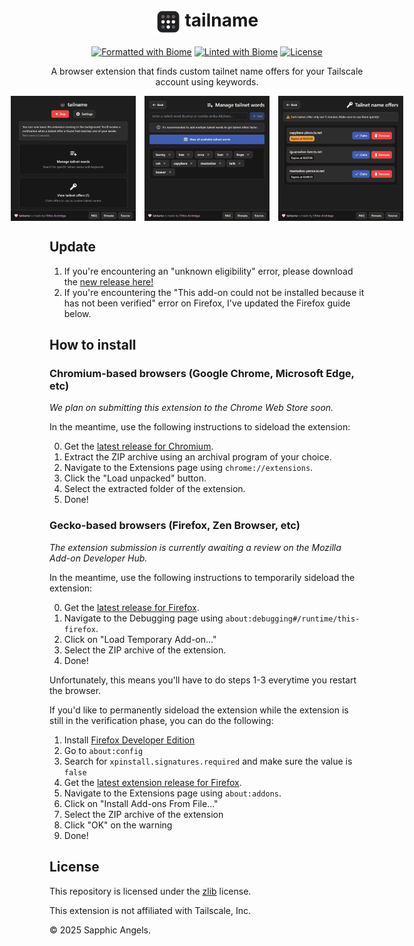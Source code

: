 <div align="center">

# <img align="top" src="assets/icon.png" alt="tailname icon" width="40" /> tailname

[![Formatted with Biome](https://img.shields.io/badge/Formatted_with-Biome-60a5fa?style=flat&logo=biome)](https://biomejs.dev/) 
[![Linted with Biome](https://img.shields.io/badge/Linted_with-Biome-60a5fa?style=flat&logo=biome)](https://biomejs.dev)
[![License](https://img.shields.io/github/license/SapphoSys/tailname?labelColor=black&color=#3f5db3)](https://github.com/SapphoSys/tailname/blob/master/LICENSE)

A browser extension that finds custom tailnet name offers for your Tailscale account using keywords.

<div style="display: flex; justify-content: center; gap: 1em;">
  <img src=".github/assets/1_home.png" alt="Home page" width="200" />
  <img src=".github/assets/2_words.png" alt="Words screen" width="200" />
  <img src=".github/assets/3_offers.png" alt="Offers screen" width="200" />
</div>
</div>

## Update
1. If you're encountering an "unknown eligibility" error, please download the [new release here!](https://github.com/SapphoSys/tailname/releases/tag/v1.0.2)
2. If you're encountering the "This add-on could not be installed because it has not been verified" error on Firefox, I've updated the Firefox guide below.

## How to install
### Chromium-based browsers (Google Chrome, Microsoft Edge, etc)
*We plan on submitting this extension to the Chrome Web Store soon.*

In the meantime, use the following instructions to sideload the extension:

0. Get the [latest release for Chromium](https://github.com/SapphoSys/tailname/releases/latest/download/tailname-chrome.zip).
1. Extract the ZIP archive using an archival program of your choice.
2. Navigate to the Extensions page using `chrome://extensions`.
3. Click the "Load unpacked" button.
4. Select the extracted folder of the extension.
5. Done!

### Gecko-based browsers (Firefox, Zen Browser, etc)
*The extension submission is currently awaiting a review on the Mozilla Add-on Developer Hub.*

In the meantime, use the following instructions to temporarily sideload the extension:

0. Get the [latest release for Firefox](https://github.com/SapphoSys/tailname/releases/latest/download/tailname-firefox.zip).
1. Navigate to the Debugging page using `about:debugging#/runtime/this-firefox`.
2. Click on "Load Temporary Add-on..."
3. Select the ZIP archive of the extension.
4. Done!

Unfortunately, this means you'll have to do steps 1-3 everytime you restart the browser.

If you'd like to permanently sideload the extension while the extension is still in the verification phase, you can do the following:

1. Install [Firefox Developer Edition](https://www.firefox.com/en-US/channel/desktop/developer/)
2. Go to `about:config`
3. Search for `xpinstall.signatures.required` and make sure the value is `false`
4. Get the [latest extension release for Firefox](https://github.com/SapphoSys/tailname/releases/latest/download/tailname-firefox.zip).
5. Navigate to the Extensions page using `about:addons`.
6. Click on "Install Add-ons From File..."
7. Select the ZIP archive of the extension
8. Click "OK" on the warning
9. Done!

## License

This repository is licensed under the [zlib](LICENSE) license.

This extension is not affiliated with Tailscale, Inc.

© 2025 Sapphic Angels.
